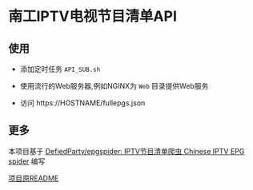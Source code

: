 # 南工IPTV电视节目清单API

## 使用

- 添加定时任务 `API_SUB.sh`

- 使用流行的Web服务器,例如NGINX为 `Web` 目录提供Web服务

- 访问 https://HOSTNAME/fullepgs.json

## 更多

本项目基于 [DefiedParty/epgspider: IPTV节目清单爬虫 Chinese IPTV EPG spider](https://github.com/DefiedParty/epgspider) 编写

[项目原README](README.md.bak)
